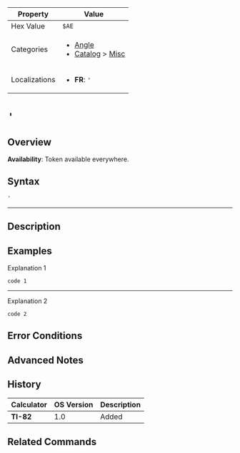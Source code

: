 | Property      | Value |
|---------------|-------|
| Hex Value     | `$AE`|
| Categories    | <ul><li>[Angle](<../categories/Angle.md>)</li><li>[Catalog](<../categories/Catalog.md>) > [Misc](<../categories/Catalog.md#Misc>)</li></ul> |
| Localizations | <ul><li><b>FR</b>: `'`</li></ul> |

# `'`

## Overview



<b>Availability</b>: Token available everywhere.

## Syntax
`'`

<hr>

## Description


## Examples

Explanation 1
```ti-basic
code 1
```
---
Explanation 2
```ti-basic
code 2
```

## Error Conditions


## Advanced Notes


## History
| Calculator | OS Version | Description |
|------------|------------|-------------|
| <b>TI-82</b> | 1.0 | Added |

## Related Commands

